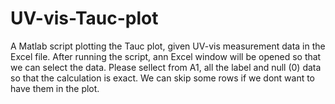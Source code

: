 # UV-vis-Tauc-plot
A Matlab script plotting the Tauc plot, given UV-vis measurement data in the Excel file.
After running the script, ann Excel window will be opened so that we can select the data. Please sellect from A1, all the label and null (0) data so that the calculation is exact. We can skip some rows if we dont want to have them in the plot.
